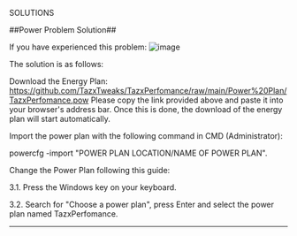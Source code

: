 SOLUTIONS

##Power Problem Solution##

If you have experienced this problem:
![image](https://github.com/user-attachments/assets/c7263479-ad21-43bf-b212-c64a829eb57b)

The solution is as follows:

Download the Energy Plan: 
https://github.com/TazxTweaks/TazxPerfomance/raw/main/Power%20Plan/TazxPerfomance.pow
Please copy the link provided above and paste it into your browser's address bar. Once this is done, the download of the energy plan will start automatically.


Import the power plan with the following command in CMD (Administrator):

powercfg -import "POWER PLAN LOCATION/NAME OF POWER PLAN".

Change the Power Plan following this guide:

3.1. Press the Windows key on your keyboard.

3.2. Search for "Choose a power plan", press Enter and select the power plan named TazxPerfomance.

--------------------------------------------------------------------------------------------------------------------------------------------------------------------

